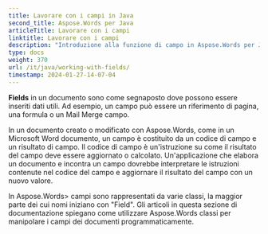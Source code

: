 ```yaml
---
title: Lavorare con i campi in Java
second_title: Aspose.Words per Java
articleTitle: Lavorare con i campi
linktitle: Lavorare con i campi
description: "Introduzione alla funzione di campo in Aspose.Words per Java."
type: docs
weight: 370
url: /it/java/working-with-fields/
timestamp: 2024-01-27-14-07-04
---
```


**Fields** in un documento sono come segnaposto dove possono essere inseriti dati utili. Ad esempio, un campo può essere un riferimento di pagina, una formula o un Mail Merge campo.

In un documento creato o modificato con Aspose.Words, come in un Microsoft Word documento, un campo è costituito da un codice di campo e un risultato di campo. Il codice di campo è un'istruzione su come il risultato del campo deve essere aggiornato o calcolato. Un'applicazione che elabora un documento e incontra un campo dovrebbe interpretare le istruzioni contenute nel codice del campo e aggiornare il risultato del campo con un nuovo valore.

In Aspose.Words> campi sono rappresentati da varie classi, la maggior parte dei cui nomi iniziano con "Field". Gli articoli in questa sezione di documentazione spiegano come utilizzare Aspose.Words classi per manipolare i campi dei documenti programmaticamente.
